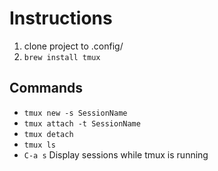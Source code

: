 # Instructions

1. clone project to .config/
2. `brew install tmux`

## Commands
- `tmux new -s SessionName`
- `tmux attach -t SessionName`
- `tmux detach`
- `tmux ls`
- `C-a s` Display sessions while tmux is running

